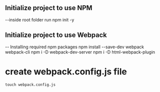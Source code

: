## Initialize project to use NPM

--inside root folder run
npm init -y

## Initialize project to use Webpack

-- Installing required npm packages
npm install --save-dev webpack webpack-cli
npm i -D webpack-dev-server
npm i -D html-webpack-plugin

# create webpack.config.js file

    touch webpack.config.js

